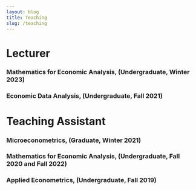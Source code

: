```yaml
---
layout: blog
title: Teaching
slug: /teaching
---
```


# Lecturer
### Mathematics for Economic Analysis, (Undergraduate, Winter 2023)
### Economic Data Analysis, (Undergraduate, Fall 2021)

# Teaching Assistant
### Microeconometrics, (Graduate, Winter 2021)
### Mathematics for Economic Analysis, (Undergraduate, Fall 2020 and Fall 2022)
### Applied Econometrics, (Undergraduate, Fall 2019)
